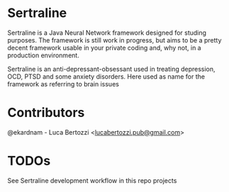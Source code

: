 # Sertraline
Sertraline is a Java Neural Network framework designed for studing purposes. The framework is still work in progress, but aims to be a pretty decent framework usable in your private coding and, why not, in a production environment.

Sertraline is an anti-depressant-obsessant used in treating depression, OCD, PTSD and some anxiety disorders. Here used as name for the framework as referring to brain issues

# Contributors
@ekardnam - Luca Bertozzi <<lucabertozzi.pub@gmail.com>>

# TODOs
See Sertraline development workflow in this repo projects
